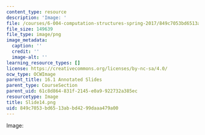 ```yaml
---
content_type: resource
description: 'Image: '
file: /courses/6-004-computation-structures-spring-2017/849c7053bd6513abbd4299daaa479a00_Slide14.png
file_size: 149639
file_type: image/png
image_metadata:
  caption: ''
  credit: ''
  image-alt: ''
learning_resource_types: []
license: https://creativecommons.org/licenses/by-nc-sa/4.0/
ocw_type: OCWImage
parent_title: 16.1 Annotated Slides
parent_type: CourseSection
parent_uid: 61c8d864-831f-2145-e0a9-922732a385ec
resourcetype: Image
title: Slide14.png
uid: 849c7053-bd65-13ab-bd42-99daaa479a00
---
```

Image: 